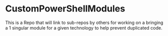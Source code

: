 # CustomPowerShellModules
This is a Repo that will link to sub-repos by others for working on a bringing a 1 singular module for a given technology to help prevent duplicated code.
